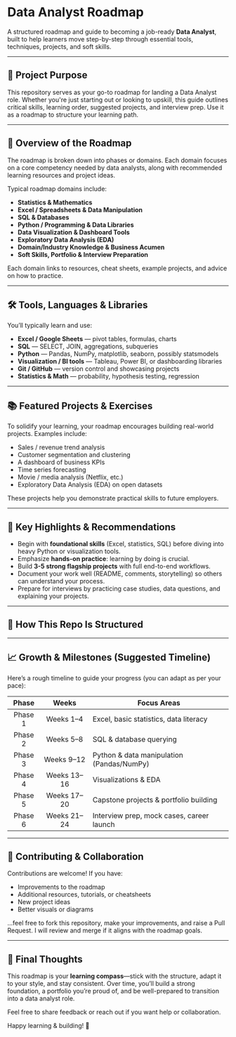# Data Analyst Roadmap  

A structured roadmap and guide to becoming a job-ready **Data Analyst**, built to help learners move step-by-step through essential tools, techniques, projects, and soft skills.

---

## 🎯 Project Purpose

This repository serves as your go-to roadmap for landing a Data Analyst role. Whether you're just starting out or looking to upskill, this guide outlines critical skills, learning order, suggested projects, and interview prep. Use it as a roadmap to structure your learning path.

---

## 🧭 Overview of the Roadmap

The roadmap is broken down into phases or domains. Each domain focuses on a core competency needed by data analysts, along with recommended learning resources and project ideas.  

Typical roadmap domains include:

- **Statistics & Mathematics**  
- **Excel / Spreadsheets & Data Manipulation**  
- **SQL & Databases**  
- **Python / Programming & Data Libraries**  
- **Data Visualization & Dashboard Tools**  
- **Exploratory Data Analysis (EDA)**  
- **Domain/Industry Knowledge & Business Acumen**  
- **Soft Skills, Portfolio & Interview Preparation**  

Each domain links to resources, cheat sheets, example projects, and advice on how to practice.

---

## 🛠️ Tools, Languages & Libraries

You’ll typically learn and use:

- **Excel / Google Sheets** — pivot tables, formulas, charts  
- **SQL** — SELECT, JOIN, aggregations, subqueries  
- **Python** — Pandas, NumPy, matplotlib, seaborn, possibly statsmodels  
- **Visualization / BI tools** — Tableau, Power BI, or dashboarding libraries  
- **Git / GitHub** — version control and showcasing projects  
- **Statistics & Math** — probability, hypothesis testing, regression  

---

## 📚 Featured Projects & Exercises

To solidify your learning, your roadmap encourages building real-world projects. Examples include:

- Sales / revenue trend analysis  
- Customer segmentation and clustering  
- A dashboard of business KPIs  
- Time series forecasting  
- Movie / media analysis (Netflix, etc.)  
- Exploratory Data Analysis (EDA) on open datasets  

These projects help you demonstrate practical skills to future employers.

---

## 🌟 Key Highlights & Recommendations

- Begin with **foundational skills** (Excel, statistics, SQL) before diving into heavy Python or visualization tools.  
- Emphasize **hands-on practice**: learning by doing is crucial.  
- Build **3-5 strong flagship projects** with full end-to-end workflows.  
- Document your work well (README, comments, storytelling) so others can understand your process.  
- Prepare for interviews by practicing case studies, data questions, and explaining your projects.  

---

## 📂 How This Repo Is Structured


---

## 📈 Growth & Milestones (Suggested Timeline)

Here’s a rough timeline to guide your progress (you can adapt as per your pace):

| Phase | Weeks | Focus Areas |
|:-----:|:-----:|---------------|
| Phase 1 | Weeks 1–4 | Excel, basic statistics, data literacy |
| Phase 2 | Weeks 5–8 | SQL & database querying |
| Phase 3 | Weeks 9–12 | Python & data manipulation (Pandas/NumPy) |
| Phase 4 | Weeks 13–16 | Visualizations & EDA |
| Phase 5 | Weeks 17–20 | Capstone projects & portfolio building |
| Phase 6 | Weeks 21–24 | Interview prep, mock cases, career launch |

---

## 🤝 Contributing & Collaboration

Contributions are welcome! If you have:

- Improvements to the roadmap  
- Additional resources, tutorials, or cheatsheets  
- New project ideas  
- Better visuals or diagrams  

…feel free to fork this repository, make your improvements, and raise a Pull Request. I will review and merge if it aligns with the roadmap goals.

---

## 🧠 Final Thoughts

This roadmap is your **learning compass**—stick with the structure, adapt it to your style, and stay consistent. Over time, you’ll build a strong foundation, a portfolio you’re proud of, and be well-prepared to transition into a data analyst role.

Feel free to share feedback or reach out if you want help or collaboration.

Happy learning & building! 🚀  


